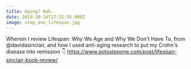 ```yaml
---
title: Aging? Nah.
date: 2019-10-16T17:31:55.000Z
image: step_one_lifespan.jpg
---
```

Wherein I review Lifespan: Why We Age and Why We Don’t Have To, from @davidasinclair, and how I used anti-aging research to put my Crohn's disease into remission 👇 https://www.gotostepone.com/post/lifespan-sinclair-book-review/